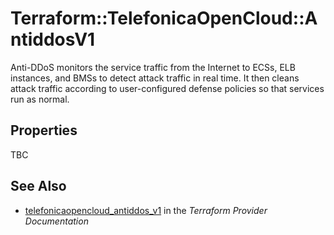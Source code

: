 # Terraform::TelefonicaOpenCloud::AntiddosV1

Anti-DDoS monitors the service traffic from the Internet to ECSs, ELB instances, and BMSs to detect attack traffic in real time. It then cleans attack traffic according to user-configured defense policies so that services run as normal.

## Properties

TBC

## See Also

* [telefonicaopencloud_antiddos_v1](https://www.terraform.io/docs/providers/telefonicaopencloud/r/antiddos_v1.html) in the _Terraform Provider Documentation_